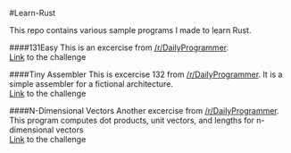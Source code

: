 #Learn-Rust


This repo contains various sample programs I made to learn Rust.

####131Easy
This is an excercise from [/r/DailyProgrammer](reddit.com/r/dailyprogrammer).  
[Link](http://www.reddit.com/r/dailyprogrammer/comments/1heozl/070113_challenge_131_easy_who_tests_the_tests/) to the challenge

####Tiny Assembler
This is excercise 132 from [/r/DailyProgrammer](reddit.com/r/dailyprogrammer). 
It is a simple assembler for a fictional architecture.  
[Link](http://www.reddit.com/r/dailyprogrammer/comments/1kqxz9/080813_challenge_132_intermediate_tiny_assembler/) to the challenge

####N-Dimensional Vectors
Another excercise from [/r/DailyProgrammer](reddit.com/r/dailyprogrammer).  
This program computes dot products, unit vectors, and lengths for n-dimensional vectors  
[Link](http://www.reddit.com/r/dailyprogrammer/comments/1hzq9y/071013_challenge_129_intermediate_ndimensional/) to the challenge
